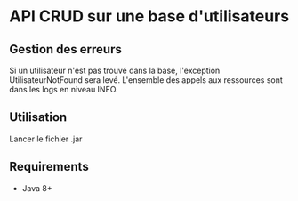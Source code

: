 # API CRUD sur une base d'utilisateurs

## Gestion des erreurs

Si un utilisateur n'est pas trouvé dans la base, l'exception UtilisateurNotFound sera levé.
L'ensemble des appels aux ressources sont dans les logs en niveau INFO.

## Utilisation

Lancer le fichier .jar

## Requirements

* Java 8+
